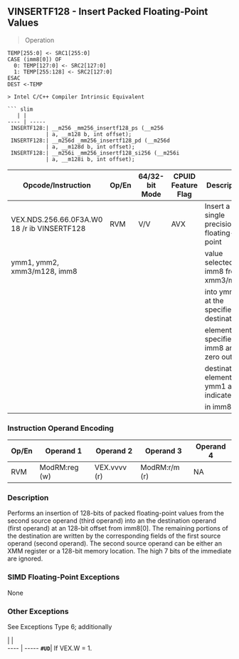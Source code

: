 ## VINSERTF128  -  Insert Packed Floating-Point Values

> Operation

``` slim
TEMP[255:0] <- SRC1[255:0]
CASE (imm8[0]) OF
  0: TEMP[127:0] <- SRC2[127:0]
  1: TEMP[255:128] <- SRC2[127:0]
ESAC
DEST <-TEMP

> Intel C/C++ Compiler Intrinsic Equivalent

``` slim
   | |  
---- | -----
 INSERTF128:| __m256 _mm256_insertf128_ps (__m256     
            | a, __m128 b, int offset);               
 INSERTF128:| __m256d _mm256_insertf128_pd (__m256d   
            | a, __m128d b, int offset);              
 INSERTF128:| __m256i _mm256_insertf128_si256 (__m256i
            | a, __m128i b, int offset);              

```

 Opcode/Instruction                         | Op/En| 64/32-bit Mode| CPUID Feature Flag| Description                              
 ---  | --- | --- | --- | ---
 VEX.NDS.256.66.0F3A.W0 18 /r ib VINSERTF128| RVM  | V/V           | AVX               | Insert a single precision floating-point 
 ymm1, ymm2, xmm3/m128, imm8                |      |               |                   | value selected by imm8 from xmm3/m128    
                                            |      |               |                   | into ymm2 at the specified destination   
                                            |      |               |                   | element specified by imm8 and zero out   
                                            |      |               |                   | destination elements in ymm1 as indicated
                                            |      |               |                   | in imm8.                                 

### Instruction Operand Encoding
 Op/En| Operand 1    | Operand 2   | Operand 3    | Operand 4
 ---  | --- | --- | --- | ---
 RVM  | ModRM:reg (w)| VEX.vvvv (r)| ModRM:r/m (r)| NA       

### Description
Performs an insertion of 128-bits of packed floating-point values from the second
source operand (third operand) into an the destination operand (first operand)
at an 128-bit offset from imm8[0]. The remaining portions of the destination
are written by the corresponding fields of the first source operand (second
operand). The second source operand can be either an XMM register or a 128-bit
memory location. The high 7 bits of the immediate are ignored.



### SIMD Floating-Point Exceptions
None


### Other Exceptions
See Exceptions Type 6; additionally

   | |  
---- | -----
 **``#UD``**| If VEX.W = 1.
